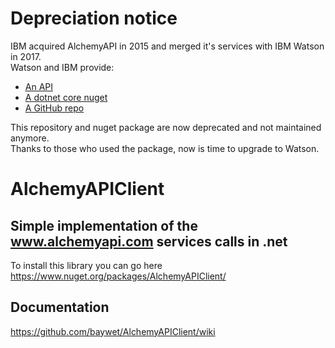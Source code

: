 # Depreciation notice
IBM acquired AlchemyAPI in 2015 and merged it's services with IBM Watson in 2017.  
Watson and IBM provide:
- [An API](https://www.ibm.com/watson/services/natural-language-understanding/)
- [A dotnet core nuget](https://github.com/watson-developer-cloud/dotnet-standard-sdk)
- [A GitHub repo](https://www.nuget.org/packages/IBM.WatsonDeveloperCloud/)

This repository and nuget package are now deprecated and not maintained anymore.  
Thanks to those who used the package, now is time to upgrade to Watson.
# AlchemyAPIClient
## Simple implementation of the www.alchemyapi.com services calls in .net

To install this library you can go here https://www.nuget.org/packages/AlchemyAPIClient/

## Documentation
https://github.com/baywet/AlchemyAPIClient/wiki  
